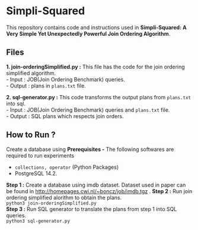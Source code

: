 # Simpli-Squared

This repository contains code and instructions used in **Simpli-Squared: A Very Simple Yet Unexpectedly Powerful
Join Ordering Algorithm**.

## Files

**1. join-orderingSimplified.py :**  This file has the code for the join ordering simplified algorithm. <br />
     - Input : JOB(Join Ordering Benchmark) queries. <br />
     - Output : plans in ```plans.txt``` file. <br />

**2. sql-generator.py :** This code transforms the output plans from ```plans.txt``` into sql. <br />
     - Input : JOB(Join Ordering Benchmark) queries and ```plans.txt``` file. <br />
     - Output : SQL plans which respects join orders. <br />
     
## How to Run ?
Create a database using 
**Prerequisites -** 
The following softwares are required to run experiments <br />
- ```collections, operator``` (Python Packages)
- PostgreSQL 14.2.

**Step 1 :** Create a database using imdb dataset. Dataset used in paper can be found in http://homepages.cwi.nl/~boncz/job/imdb.tgz .
**Step 2 :** Run join ordering simplified alorithm to obtain the plans. <br />
``` python3 join-orderingSimplified.py ```  <br />
**Step 3 :** Run SQL generator to translate the plans from step 1 into SQL queries. <br />
``` python3 sql-generator.py ```


